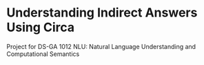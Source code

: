 # Understanding Indirect Answers Using Circa
Project for DS-GA 1012 NLU: Natural Language Understanding and Computational Semantics
